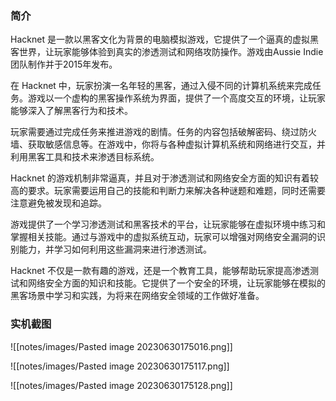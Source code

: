 ### 简介

Hacknet 是一款以黑客文化为背景的电脑模拟游戏，它提供了一个逼真的虚拟黑客世界，让玩家能够体验到真实的渗透测试和网络攻防操作。游戏由Aussie Indie团队制作并于2015年发布。

在 Hacknet 中，玩家扮演一名年轻的黑客，通过入侵不同的计算机系统来完成任务。游戏以一个虚构的黑客操作系统为界面，提供了一个高度交互的环境，让玩家能够深入了解黑客行为和技术。

玩家需要通过完成任务来推进游戏的剧情。任务的内容包括破解密码、绕过防火墙、获取敏感信息等。在游戏中，你将与各种虚拟计算机系统和网络进行交互，并利用黑客工具和技术来渗透目标系统。

Hacknet 的游戏机制非常逼真，并且对于渗透测试和网络安全方面的知识有着较高的要求。玩家需要运用自己的技能和判断力来解决各种谜题和难题，同时还需要注意避免被发现和追踪。

游戏提供了一个学习渗透测试和黑客技术的平台，让玩家能够在虚拟环境中练习和掌握相关技能。通过与游戏中的虚拟系统互动，玩家可以增强对网络安全漏洞的识别能力，并学习如何利用这些漏洞来进行渗透测试。

Hacknet 不仅是一款有趣的游戏，还是一个教育工具，能够帮助玩家提高渗透测试和网络安全方面的知识和技能。它提供了一个安全的环境，让玩家能够在模拟的黑客场景中学习和实践，为将来在网络安全领域的工作做好准备。


### 实机截图


![[notes/images/Pasted image 20230630175016.png]]

![[notes/images/Pasted image 20230630175117.png]]

![[notes/images/Pasted image 20230630175128.png]]